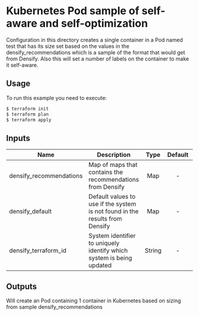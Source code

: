 # Kubernetes Pod sample of self-aware and self-optimization

Configuration in this directory creates a single container in a Pod named test that has its size set based on the values in the densify_recommendations which is a sample of the format that would get from Densify. Also this will set a number of labels on the container to make it self-aware. 

## Usage

To run this example you need to execute:

```bash
$ terraform init
$ terraform plan
$ terraform apply
```

## Inputs

| Name | Description | Type | Default | Required |
|------|-------------|:----:|:-----:|:-----:|
| densify_recommendations | Map of maps that contains the recommendations from Densify | Map | - | Yes |
| densify_default | Default values to use if the system is not found in the results from Densify | Map | - | Yyes |
| densify_terraform_id | System identifier to uniquely identify which system is being updated | String | - | Yes |

## Outputs

Will create an Pod containing 1 container in Kubernetes based on sizing from sample densify_recommendations